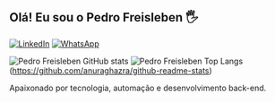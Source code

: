 ## Olá! Eu sou o Pedro Freisleben 🖐️

[![LinkedIn](https://img.shields.io/badge/LinkedIn-0077B5?style=for-the-badge&logo=linkedin&logoColor=white)](https://www.linkedin.com/in/pedro-freisleben-a06564171/)
[![WhatsApp](https://img.shields.io/badge/WhatsApp-25D366?style=for-the-badge&logo=whatsapp&logoColor=white)](https://api.whatsapp.com/send?phone=5511963063326)

![Pedro Freisleben GitHub stats](https://github-readme-stats.vercel.app/api?username=pfreisleben&show_icons=true&theme=dracula&count_private=true)
![Pedro Freisleben Top Langs](https://github-readme-stats.vercel.app/api/top-langs/?username=pfreisleben)(https://github.com/anuraghazra/github-readme-stats)



Apaixonado por tecnologia, automação e desenvolvimento back-end.


